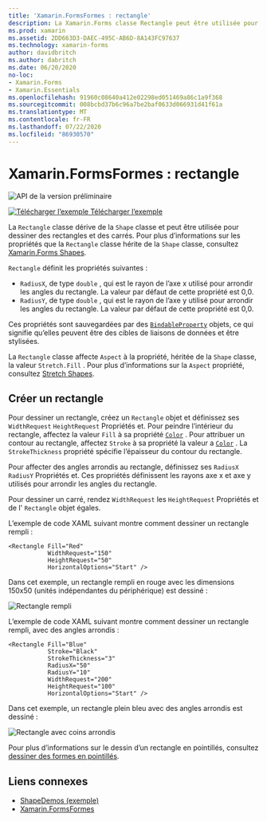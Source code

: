 ```yaml
---
title: 'Xamarin.FormsFormes : rectangle'
description: La Xamarin.Forms classe Rectangle peut être utilisée pour dessiner des rectangles.
ms.prod: xamarin
ms.assetid: 2DD663D3-DAEC-495C-AB6D-8A143FC97637
ms.technology: xamarin-forms
author: davidbritch
ms.author: dabritch
ms.date: 06/20/2020
no-loc:
- Xamarin.Forms
- Xamarin.Essentials
ms.openlocfilehash: 91960c08640a412e02298ed051469a86c1a9f368
ms.sourcegitcommit: 008bcbd37b6c96a7be2baf0633d066931d41f61a
ms.translationtype: MT
ms.contentlocale: fr-FR
ms.lasthandoff: 07/22/2020
ms.locfileid: "86930570"
---
```

# <a name="xamarinforms-shapes-rectangle"></a>Xamarin.FormsFormes : rectangle

![API de la version préliminaire](~/media/shared/preview.png "Cette API est actuellement en préversion.")

[![Télécharger l’exemple](~/media/shared/download.png) Télécharger l’exemple](https://docs.microsoft.com/samples/xamarin/xamarin-forms-samples/userinterface-shapesdemos/)

La `Rectangle` classe dérive de la `Shape` classe et peut être utilisée pour dessiner des rectangles et des carrés. Pour plus d’informations sur les propriétés que la `Rectangle` classe hérite de la `Shape` classe, consultez [ Xamarin.Forms Shapes](index.md).

`Rectangle` définit les propriétés suivantes :

- `RadiusX`, de type `double` , qui est le rayon de l’axe x utilisé pour arrondir les angles du rectangle. La valeur par défaut de cette propriété est 0,0.
- `RadiusY`, de type `double` , qui est le rayon de l’axe y utilisé pour arrondir les angles du rectangle. La valeur par défaut de cette propriété est 0,0.

Ces propriétés sont sauvegardées par des [`BindableProperty`](xref:Xamarin.Forms.BindableProperty) objets, ce qui signifie qu’elles peuvent être des cibles de liaisons de données et être stylisées.

La `Rectangle` classe affecte `Aspect` à la propriété, héritée de la `Shape` classe, la valeur `Stretch.Fill` . Pour plus d’informations sur la `Aspect` propriété, consultez [Stretch Shapes](index.md#stretch-shapes).

## <a name="create-a-rectangle"></a>Créer un rectangle

Pour dessiner un rectangle, créez un `Rectangle` objet et définissez ses `WidthRequest` `HeightRequest` Propriétés et. Pour peindre l’intérieur du rectangle, affectez la valeur `Fill` à sa propriété [`Color`](xref:Xamarin.Forms.Color) . Pour attribuer un contour au rectangle, affectez `Stroke` à sa propriété la valeur a [`Color`](xref:Xamarin.Forms.Color) . La `StrokeThickness` propriété spécifie l’épaisseur du contour du rectangle.

Pour affecter des angles arrondis au rectangle, définissez ses `RadiusX` `RadiusY` Propriétés et. Ces propriétés définissent les rayons axe x et axe y utilisés pour arrondir les angles du rectangle.

Pour dessiner un carré, rendez `WidthRequest` les `HeightRequest` Propriétés et de l' `Rectangle` objet égales.

L’exemple de code XAML suivant montre comment dessiner un rectangle rempli :

```xaml
<Rectangle Fill="Red"
           WidthRequest="150"
           HeightRequest="50"
           HorizontalOptions="Start" />
```

Dans cet exemple, un rectangle rempli en rouge avec les dimensions 150x50 (unités indépendantes du périphérique) est dessiné :

![Rectangle rempli](rectangle-images/filled.png "Rectangle rempli")

L’exemple de code XAML suivant montre comment dessiner un rectangle rempli, avec des angles arrondis :

```xaml
<Rectangle Fill="Blue"
           Stroke="Black"
           StrokeThickness="3"
           RadiusX="50"
           RadiusY="10"
           WidthRequest="200"
           HeightRequest="100"
           HorizontalOptions="Start" />
```

Dans cet exemple, un rectangle plein bleu avec des angles arrondis est dessiné :

![Rectangle avec coins arrondis](rectangle-images/rounded.png "Rectangle avec coins arrondis")

Pour plus d’informations sur le dessin d’un rectangle en pointillés, consultez [dessiner des formes en pointillés](index.md#draw-dashed-shapes).

## <a name="related-links"></a>Liens connexes

- [ShapeDemos (exemple)](https://docs.microsoft.com/samples/xamarin/xamarin-forms-samples/userinterface-shapesdemos/)
- [Xamarin.FormsFormes](index.md)
